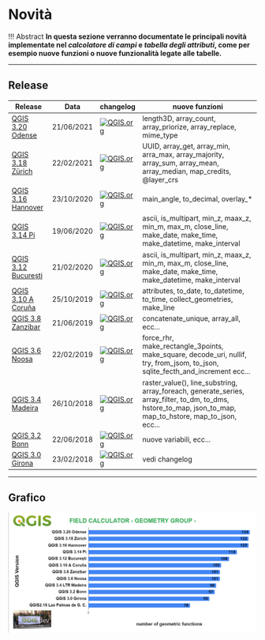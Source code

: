 # Novità

!!! Abstract
    **In questa sezione verranno documentate le principali novità implementate nel _calcolatore di campi_ e _tabella degli attributi_, come per esempio nuove funzioni o nuove funzionalità legate alle tabelle.**

---

## Release

Release        | Data | changelog | nuove funzioni
---------------|------|-----------|---------------
[QGIS 3.20 Odense](novita_320.md)  |21/06/2021 | <a href="https://www.qgis.org/it/site/forusers/visualchangelog320/index.html" target="_blank"><img src="../../img/splashscreen/splash_3_20.png" alt="QGIS.org"  width="200" class="immagonobox" title="Changelog 3.20"></a> | length3D, array_count, array_priorize, array_replace, mime_type
[QGIS 3.18 Zürich](novita_318.md)  |22/02/2021 | <a href="https://www.qgis.org/it/site/forusers/visualchangelog318/index.html" target="_blank"><img src="../../img/splashscreen/splash_3_18.png" alt="QGIS.org"  width="200" class="immagonobox" title="Changelog 3.18"></a> | UUID, array_get, array_min, arra_max, array_majority, array_sum, array_mean, array_median, map_credits, @layer_crs
[QGIS 3.16 Hannover](novita_316.md)  |23/10/2020 | <a href="https://www.qgis.org/it/site/forusers/visualchangelog316/index.html" target="_blank"><img src="../../img/splashscreen/splash_3_16.png" alt="QGIS.org"  width="200" class="immagonobox" title="Changelog 3.16"></a> | main_angle, to_decimal, overlay_*
[QGIS 3.14 Pi](novita_314.md)  |19/06/2020 | <a href="https://www.qgis.org/it/site/forusers/visualchangelog314/index.html" target="_blank"><img src="../../img/splashscreen/splash_3_14.png" alt="QGIS.org"  width="200" class="immagonobox" title="Changelog 3.14"></a> |ascii, is_multipart, min_z, maax_z, min_m, max_m, close_line, make_date, make_time, make_datetime, make_interval
[QGIS 3.12 București](novita_312.md)  |21/02/2020 | <a href="https://www.qgis.org/it/site/forusers/visualchangelog312/index.html" target="_blank"><img src="../../img/splashscreen/splash_3_12.png" alt="QGIS.org"  width="200" class="immagonobox" title="Changelog 3.12"></a> |ascii, is_multipart, min_z, maax_z, min_m, max_m, close_line, make_date, make_time, make_datetime, make_interval
[QGIS 3.10 A Coruña](novita_310.md)  |25/10/2019 | <a href="https://www.qgis.org/it/site/forusers/visualchangelog310/index.html" target="_blank"><img src="../../img/splashscreen/splash_3_10.png" alt="QGIS.org"  width="200" class="immagonobox" title="Changelog 3.10"></a> | attributes, to_date, to_datetime, to_time, collect_geometries, make_line
[QGIS 3.8 Zanzibar](novita_38.md)  |21/06/2019 | <a href="https://www.qgis.org/it/site/forusers/visualchangelog38/index.html" target="_blank"><img src="../../img/splashscreen/splash_3_8_0.png" alt="QGIS.org"  width="200" class="immagonobox" title="Changelog 3.8"></a> | concatenate_unique, array_all, ecc...
[QGIS 3.6 Noosa](novita_36.md)  |22/02/2019 | <a href="https://www.qgis.org/it/site/forusers/visualchangelog36/index.html" target="_blank"><img src="../../img/splashscreen/splash_3_6_0.png" alt="QGIS.org"  width="200" class="immagonobox" title="Changelog 3.6"></a> | force_rhr, make_rectangle_3points, make_square, decode_uri, nullif, try, from_jsom, to_json, sqlite_fecth_and_increment ecc...
[QGIS 3.4 Madeira](novita_34.md)  |26/10/2018 | <a href="https://www.qgis.org/it/site/forusers/visualchangelog34/index.html" target="_blank"><img src="../../img/splashscreen/splash_3_4_0.png" alt="QGIS.org"  width="200" class="immagonobox" title="Changelog 3.4"></a> |  raster_value(), line_substring, array_foreach, generate_series, array_filter, to_dm, to_dms, hstore_to_map, json_to_map, map_to_hstore, map_to_json, ecc...
[QGIS 3.2 Bonn](novita_32.md)  |22/06/2018 | <a href="https://www.qgis.org/it/site/forusers/visualchangelog32/index.html" target="_blank"><img src="../../img/splashscreen/splash_3_2_0.png" alt="QGIS.org"  width="200" class="immagonobox" title="Changelog 3.2"></a> | nuove variabili, ecc...
[QGIS 3.0 Girona](novita_30.md)  |23/02/2018 | <a href="https://www.qgis.org/it/site/forusers/visualchangelog30/index.html" target="_blank"><img src="../../img/splashscreen/splash_3_0_0.png" alt="QGIS.org"  width="200" class="immagonobox" title="Changelog 3.0"></a> | vedi changelog

---

## Grafico

[![](../img/grafico_espressioni1.png)](../img/grafico_espressioni1.png)